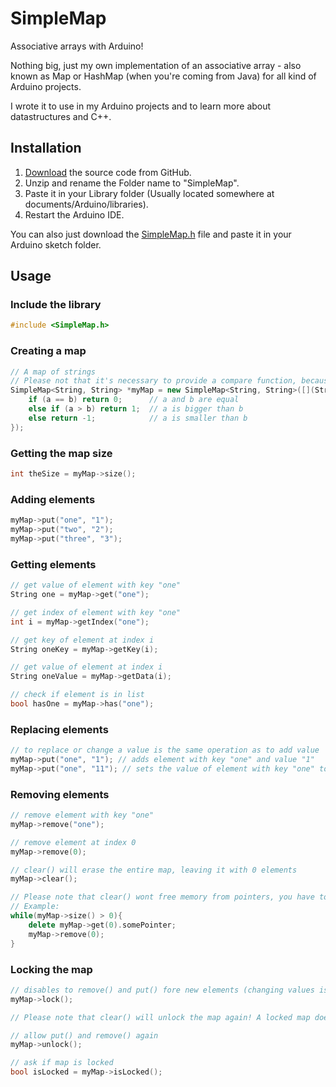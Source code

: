 # SimpleMap 
Associative arrays with Arduino! 

Nothing big, just my own implementation of an associative array - also known as Map or HashMap (when you're coming from Java) for all kind of Arduino projects.  

I wrote it to use in my Arduino projects and to learn more about datastructures and C++.  

## Installation

1) [Download](https://github.com/spacehuhn/SimpleMap/archive/master.zip) the source code from GitHub.  
2) Unzip and rename the Folder name to "SimpleMap".  
3) Paste it in your Library folder (Usually located somewhere at documents/Arduino/libraries).  
4) Restart the Arduino IDE.  

You can also just download the [SimpleMap.h](https://github.com/spacehuhn/SimpleMap/blob/master/src/SimpleMap.h) 
file and paste it in your Arduino sketch folder.  

## Usage

### Include the library
```c++
#include <SimpleMap.h>  
```

### Creating a map
```c++
// A map of strings
// Please not that it's necessary to provide a compare function, because it's needed to keep the map sorted!  
SimpleMap<String, String> *myMap = new SimpleMap<String, String>([](String &a, String &b) -> int {
	if (a == b) return 0;      // a and b are equal
	else if (a > b) return 1;  // a is bigger than b
	else return -1;            // a is smaller than b
});
```

### Getting the map size
```c++
int theSize = myMap->size();
```

### Adding elements
```c++
myMap->put("one", "1");
myMap->put("two", "2");
myMap->put("three", "3");
```

### Getting elements
```c++
// get value of element with key "one"
String one = myMap->get("one");

// get index of element with key "one"
int i = myMap->getIndex("one");

// get key of element at index i
String oneKey = myMap->getKey(i);

// get value of element at index i
String oneValue = myMap->getData(i);

// check if element is in list
bool hasOne = myMap->has("one");
```

### Replacing elements
```c++
// to replace or change a value is the same operation as to add value
myMap->put("one", "1"); // adds element with key "one" and value "1"
myMap->put("one", "11"); // sets the value of element with key "one" to "11"
```

### Removing elements
```c++
// remove element with key "one"
myMap->remove("one");

// remove element at index 0
myMap->remove(0);

// clear() will erase the entire map, leaving it with 0 elements
myMap->clear();

// Please note that clear() wont free memory from pointers, you have to manually delete/free those!
// Example:
while(myMap->size() > 0){
	delete myMap->get(0).somePointer;
	myMap->remove(0);
}
```

### Locking the map
```c++
// disables to remove() and put() fore new elements (changing values is allowed!)
myMap->lock();

// Please note that clear() will unlock the map again! A locked map does not protect against clear()

// allow put() and remove() again
myMap->unlock();

// ask if map is locked
bool isLocked = myMap->isLocked();
```
